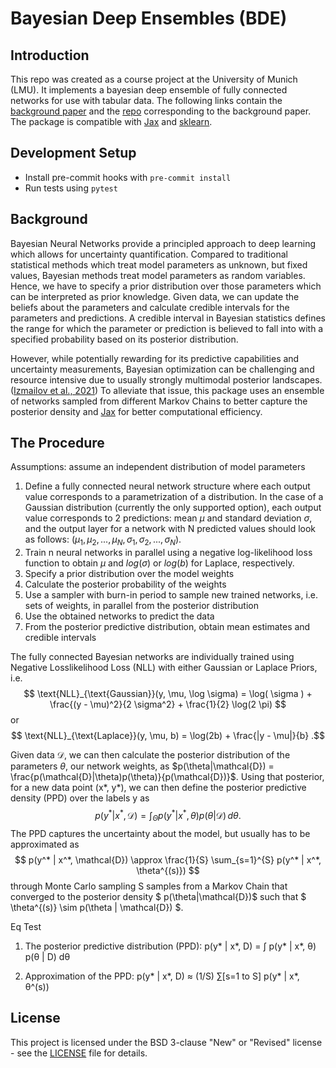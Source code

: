 # Bayesian Deep Ensembles (BDE)

## Introduction

This repo was created as a course project at the University of Munich
(LMU). It implements a bayesian deep ensemble of fully connected 
networks for use with tabular data.
The following links contain the [background paper](https://arxiv.org/abs/2402.01484 )
and the [repo](https://github.com/EmanuelSommer/bnn_connecting_the_dots) corresponding to the background paper. 
The package is compatible with [Jax](https://jax.readthedocs.io/en/latest/quickstart.html) and [sklearn](https://scikit-learn.org/stable/index.html).


## Development Setup

- Install pre-commit hooks with `pre-commit install`
- Run tests using `pytest`

## Background
Bayesian Neural Networks provide a principled approach to deep learning 
which allows for uncertainty quantification. Compared to traditional
statistical methods which treat model parameters as unknown, but fixed
values, Bayesian methods treat model parameters as random
variables. Hence, we have to specify a prior distribution over those
parameters which can be interpreted as prior knowledge. Given data,
we can update the beliefs about the parameters and calculate credible
intervals for the parameters and predictions. A credible interval in 
Bayesian statistics defines the range for which the parameter or prediction is 
believed to fall into with a specified probability based on its posterior distribution. 

However, while potentially rewarding for its predictive capabilities and uncertainty
measurements, Bayesian optimization can be challenging and resource intensive due to 
usually strongly multimodal posterior landscapes.
([Izmailov et al., 2021](https://proceedings.mlr.press/v139/izmailov21a.html))
To alleviate that issue, this package uses an ensemble of networks sampled from different Markov
Chains to better capture the posterior density and [Jax](https://jax.readthedocs.io/en/latest/quickstart.html) for better computational efficiency.

## The Procedure
Assumptions: assume an independent distribution of model parameters
1. Define a fully connected neural network structure where each output value corresponds to a parametrization of a distribution. 
   In the case of a Gaussian distribution (currently the only supported option), each output value corresponds to 2 predictions: mean $\mu$ and standard deviation $\sigma$, and the output layer for a network with N predicted values should look as follows: $(\mu_1, \mu_2, ..., \mu_N, \sigma_1, \sigma_2, ..., \sigma_N)$.
2. Train n neural networks in parallel using a
negative log-likelihood loss function to obtain $\mu$
and $log(\sigma)$ or $log(b)$ for Laplace, respectively. 
3. Specify a prior distribution over the model weights
4. Calculate the posterior probability of the weights
5. Use a sampler with burn-in period to sample new trained networks, 
i.e. sets of weights, in parallel from the posterior distribution
6. Use the obtained networks to predict the data
7. From the posterior predictive distribution, obtain mean estimates
and credible intervals 

The fully connected Bayesian networks are individually trained using 
Negative Losslikelihood Loss (NLL) with either Gaussian or Laplace Priors, i.e.
$$ 
\text{NLL}_{\text{Gaussian}}(y, \mu, \log \sigma) = \log( \sigma ) + \frac{(y - \mu)^2}{2 \sigma^2} + \frac{1}{2} \log(2 \pi)
$$
or
$$
\text{NLL}_{\text{Laplace}}(y, \mu, b) = \log(2b) + \frac{|y - \mu|}{b}
.$$

Given data $\mathcal{D}$, we can then calculate the posterior distribution of the 
parameters $\theta$, our network weights, as 
$p(\theta|\mathcal{D}) = \frac{p(\mathcal{D}|\theta)p(\theta)}{p(\mathcal{D})}$.
Using that posterior, for a new data point (x*, y*), we can then define the posterior 
predictive density (PPD) over the labels y as 
$$
p(y^* | x^*, \mathcal{D}) = \int_{\Theta} p(y^* | x^*, \theta) p(\theta | \mathcal{D}) \, d\theta.
$$
The PPD captures the uncertainty about the model, but usually has to be approximated as
$$
p(y^* | x^*, \mathcal{D}) \approx \frac{1}{S} \sum_{s=1}^{S} p(y^* | x^*, \theta^{(s)})
$$
through Monte Carlo sampling S samples from a Markov Chain that converged 
to the posterior density $ p(\theta|\mathcal{D})$ such that
$ \theta^{(s)} \sim p(\theta | \mathcal{D}) $. 

Eq Test
1. The posterior predictive distribution (PPD):
   p(y* | x*, D) = ∫ p(y* | x*, θ) p(θ | D) dθ

2. Approximation of the PPD:
   p(y* | x*, D) ≈ (1/S) ∑[s=1 to S] p(y* | x*, θ^(s))


## License

This project is licensed under the BSD 3-clause "New" or "Revised" license - see the [LICENSE](LICENSE) file for details.
